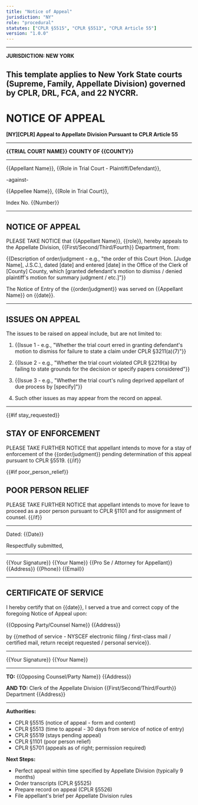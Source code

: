 ```yaml
---
title: "Notice of Appeal"
jurisdiction: "NY"
role: "procedural"
statutes: ["CPLR §5515", "CPLR §5513", "CPLR Article 55"]
version: "1.0.0"
---
```


---
**JURISDICTION: NEW YORK**

This template applies to New York State courts (Supreme, Family, Appellate Division) governed by CPLR, DRL, FCA, and 22 NYCRR.
---

# NOTICE OF APPEAL

**[NY][CPLR] Appeal to Appellate Division Pursuant to CPLR Article 55**

---

**{{TRIAL COURT NAME}}**
**COUNTY OF {{COUNTY}}**

---

{{Appellant Name}},
{{Role in Trial Court - Plaintiff/Defendant}},

-against-

{{Appellee Name}},
{{Role in Trial Court}},

Index No. {{Number}}

---

## NOTICE OF APPEAL

PLEASE TAKE NOTICE that {{Appellant Name}}, {{role}}, hereby appeals to the Appellate Division, {{First/Second/Third/Fourth}} Department, from:

{{Description of order/judgment - e.g., "the order of this Court (Hon. [Judge Name], J.S.C.), dated [date] and entered [date] in the Office of the Clerk of [County] County, which [granted defendant's motion to dismiss / denied plaintiff's motion for summary judgment / etc.]"}}

The Notice of Entry of the {{order/judgment}} was served on {{Appellant Name}} on {{date}}.

---

## ISSUES ON APPEAL

The issues to be raised on appeal include, but are not limited to:

1. {{Issue 1 - e.g., "Whether the trial court erred in granting defendant's motion to dismiss for failure to state a claim under CPLR §3211(a)(7)"}}

2. {{Issue 2 - e.g., "Whether the trial court violated CPLR §2219(a) by failing to state grounds for the decision or specify papers considered"}}

3. {{Issue 3 - e.g., "Whether the trial court's ruling deprived appellant of due process by [specify]"}}

4. Such other issues as may appear from the record on appeal.

---

{{#if stay_requested}}
## STAY OF ENFORCEMENT

PLEASE TAKE FURTHER NOTICE that appellant intends to move for a stay of enforcement of the {{order/judgment}} pending determination of this appeal pursuant to CPLR §5519.
{{/if}}

{{#if poor_person_relief}}
## POOR PERSON RELIEF

PLEASE TAKE FURTHER NOTICE that appellant intends to move for leave to proceed as a poor person pursuant to CPLR §1101 and for assignment of counsel.
{{/if}}

---

Dated: {{Date}}

Respectfully submitted,

_________________________
{{Your Signature}}
{{Your Name}}
{{Pro Se / Attorney for Appellant}}
{{Address}}
{{Phone}}
{{Email}}

---

## CERTIFICATE OF SERVICE

I hereby certify that on {{date}}, I served a true and correct copy of the foregoing Notice of Appeal upon:

{{Opposing Party/Counsel Name}}
{{Address}}

by {{method of service - NYSCEF electronic filing / first-class mail / certified mail, return receipt requested / personal service}}.

_________________________
{{Your Signature}}
{{Your Name}}

---

**TO:**
{{Opposing Counsel/Party Name}}
{{Address}}

**AND TO:**
Clerk of the Appellate Division
{{First/Second/Third/Fourth}} Department
{{Address}}

---

**Authorities:**
- CPLR §5515 (notice of appeal - form and content)
- CPLR §5513 (time to appeal - 30 days from service of notice of entry)
- CPLR §5519 (stays pending appeal)
- CPLR §1101 (poor person relief)
- CPLR §5701 (appeals as of right; permission required)

**Next Steps:**
- Perfect appeal within time specified by Appellate Division (typically 9 months)
- Order transcripts (CPLR §5525)
- Prepare record on appeal (CPLR §5526)
- File appellant's brief per Appellate Division rules
